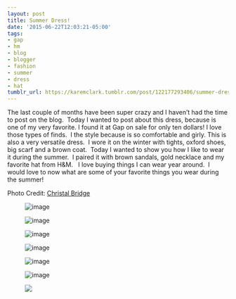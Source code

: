 ```yaml
---
layout: post
title: Summer Dress!
date: '2015-06-22T12:03:21-05:00'
tags:
- gap
- hm
- blog
- blogger
- fashion
- summer
- dress
- hat
tumblr_url: https://karemclark.tumblr.com/post/122177293406/summer-dress
---
```

The last couple of months have been super crazy and I haven’t had the time to post on the blog. &nbsp;Today I wanted to post about this dress, because is one of my very favorite. I found it at Gap on sale for only ten dollars! I love those types of finds. &nbsp;I the style because is so comfortable and girly. This is also a very versatile dress. &nbsp;I wore it on the winter with tights, oxford shoes, big scarf and a brown coat. &nbsp;Today I wanted to show you how I like to wear it during the summer. &nbsp;I paired it with brown sandals, gold necklace and my favorite hat from H&M. &nbsp; I love buying things I can wear year around. &nbsp;I would love to now what are some of your favorite things you wear during the summer!

Photo Credit: [Christal Bridge](http://www.christalbridge.com/)

<figure data-orig-width="4842" data-orig-height="3228" class="tmblr-full"><img src="https://64.media.tumblr.com/fe7f3604c0a5a1a1d179cae5b27ddbe2/tumblr_inline_nqcvfhQxkC1t4qra9_540.jpg" alt="image" data-orig-width="4842" data-orig-height="3228"></figure><figure data-orig-width="3313" data-orig-height="4969" class="tmblr-full"><img src="https://64.media.tumblr.com/a43354e42a80232afbaa54e6ed9a8d36/tumblr_inline_nqcvgaCF9m1t4qra9_540.jpg" alt="image" data-orig-width="3313" data-orig-height="4969"></figure><figure data-orig-width="3446" data-orig-height="5169" class="tmblr-full"><img src="https://64.media.tumblr.com/24939c8e821b3255e95554a5e4b21711/tumblr_inline_nqcvi8Di7b1t4qra9_540.jpg" alt="image" data-orig-width="3446" data-orig-height="5169"></figure><figure data-orig-width="3400" data-orig-height="5100" class="tmblr-full"><img src="https://64.media.tumblr.com/3bc5fd6f58622986f8f09a1a55e90bdf/tumblr_inline_nqcvhjVW2m1t4qra9_540.jpg" alt="image" data-orig-width="3400" data-orig-height="5100"></figure><figure data-orig-width="3091" data-orig-height="4637" class="tmblr-full"><img src="https://64.media.tumblr.com/abb0e88e6b9fd25b13f896d36a539583/tumblr_inline_nqcvgtiYtC1t4qra9_540.jpg" alt="image" data-orig-width="3091" data-orig-height="4637"></figure><figure data-orig-width="3166" data-orig-height="4749" class="tmblr-full"><img src="https://64.media.tumblr.com/b1b05085e2bdc8bd20708e33fe14e55c/tumblr_inline_nqcvja9zMQ1t4qra9_540.jpg" alt="image" data-orig-width="3166" data-orig-height="4749"></figure><figure class="tmblr-full" data-orig-height="5472" data-orig-width="3648"><img src="https://64.media.tumblr.com/0f8404c8d11d40f1f78268bd4fa8d9f0/tumblr_inline_nqcw8wCJMr1t4qra9_540.jpg" data-orig-height="5472" data-orig-width="3648"></figure>
